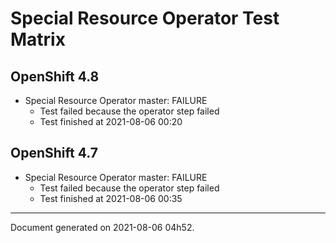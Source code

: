 
Special Resource Operator Test Matrix
=====================================

OpenShift 4.8
-------------


* Special Resource Operator master: FAILURE
  - Test failed because the operator step failed
  - Test finished at 2021-08-06 00:20

OpenShift 4.7
-------------


* Special Resource Operator master: FAILURE
  - Test failed because the operator step failed
  - Test finished at 2021-08-06 00:35


---
Document generated on 2021-08-06 04h52.
